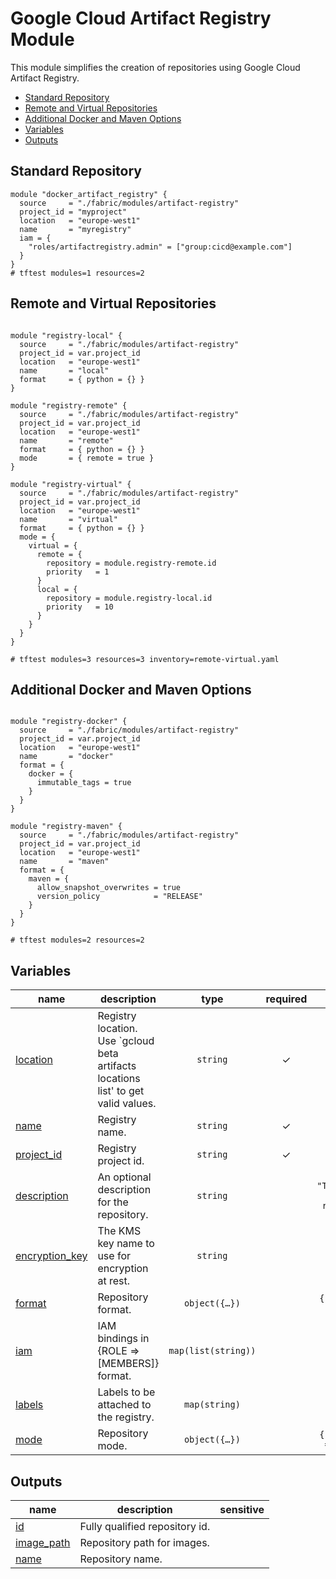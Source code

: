 # Google Cloud Artifact Registry Module

This module simplifies the creation of repositories using Google Cloud Artifact Registry.

<!-- BEGIN TOC -->
- [Standard Repository](#standard-repository)
- [Remote and Virtual Repositories](#remote-and-virtual-repositories)
- [Additional Docker and Maven Options](#additional-docker-and-maven-options)
- [Variables](#variables)
- [Outputs](#outputs)
<!-- END TOC -->

## Standard Repository

```hcl
module "docker_artifact_registry" {
  source     = "./fabric/modules/artifact-registry"
  project_id = "myproject"
  location   = "europe-west1"
  name       = "myregistry"
  iam = {
    "roles/artifactregistry.admin" = ["group:cicd@example.com"]
  }
}
# tftest modules=1 resources=2
```

## Remote and Virtual Repositories

```hcl

module "registry-local" {
  source     = "./fabric/modules/artifact-registry"
  project_id = var.project_id
  location   = "europe-west1"
  name       = "local"
  format     = { python = {} }
}

module "registry-remote" {
  source     = "./fabric/modules/artifact-registry"
  project_id = var.project_id
  location   = "europe-west1"
  name       = "remote"
  format     = { python = {} }
  mode       = { remote = true }
}

module "registry-virtual" {
  source     = "./fabric/modules/artifact-registry"
  project_id = var.project_id
  location   = "europe-west1"
  name       = "virtual"
  format     = { python = {} }
  mode = {
    virtual = {
      remote = {
        repository = module.registry-remote.id
        priority   = 1
      }
      local = {
        repository = module.registry-local.id
        priority   = 10
      }
    }
  }
}

# tftest modules=3 resources=3 inventory=remote-virtual.yaml
```

## Additional Docker and Maven Options

```hcl

module "registry-docker" {
  source     = "./fabric/modules/artifact-registry"
  project_id = var.project_id
  location   = "europe-west1"
  name       = "docker"
  format = {
    docker = {
      immutable_tags = true
    }
  }
}

module "registry-maven" {
  source     = "./fabric/modules/artifact-registry"
  project_id = var.project_id
  location   = "europe-west1"
  name       = "maven"
  format = {
    maven = {
      allow_snapshot_overwrites = true
      version_policy            = "RELEASE"
    }
  }
}

# tftest modules=2 resources=2
```
<!-- BEGIN TFDOC -->
## Variables

| name | description | type | required | default |
|---|---|:---:|:---:|:---:|
| [location](variables.tf#L68) | Registry location. Use `gcloud beta artifacts locations list' to get valid values. | <code>string</code> | ✓ |  |
| [name](variables.tf#L93) | Registry name. | <code>string</code> | ✓ |  |
| [project_id](variables.tf#L98) | Registry project id. | <code>string</code> | ✓ |  |
| [description](variables.tf#L17) | An optional description for the repository. | <code>string</code> |  | <code>&#34;Terraform-managed registry&#34;</code> |
| [encryption_key](variables.tf#L23) | The KMS key name to use for encryption at rest. | <code>string</code> |  | <code>null</code> |
| [format](variables.tf#L29) | Repository format. | <code title="object&#40;&#123;&#10;  apt &#61; optional&#40;object&#40;&#123;&#125;&#41;&#41;&#10;  docker &#61; optional&#40;object&#40;&#123;&#10;    immutable_tags &#61; optional&#40;bool&#41;&#10;  &#125;&#41;&#41;&#10;  kfp &#61; optional&#40;object&#40;&#123;&#125;&#41;&#41;&#10;  go  &#61; optional&#40;object&#40;&#123;&#125;&#41;&#41;&#10;  maven &#61; optional&#40;object&#40;&#123;&#10;    allow_snapshot_overwrites &#61; optional&#40;bool&#41;&#10;    version_policy            &#61; optional&#40;string&#41;&#10;  &#125;&#41;&#41;&#10;  npm    &#61; optional&#40;object&#40;&#123;&#125;&#41;&#41;&#10;  python &#61; optional&#40;object&#40;&#123;&#125;&#41;&#41;&#10;  yum    &#61; optional&#40;object&#40;&#123;&#125;&#41;&#41;&#10;&#125;&#41;">object&#40;&#123;&#8230;&#125;&#41;</code> |  | <code>&#123; docker &#61; &#123;&#125; &#125;</code> |
| [iam](variables.tf#L56) | IAM bindings in {ROLE => [MEMBERS]} format. | <code>map&#40;list&#40;string&#41;&#41;</code> |  | <code>&#123;&#125;</code> |
| [labels](variables.tf#L62) | Labels to be attached to the registry. | <code>map&#40;string&#41;</code> |  | <code>&#123;&#125;</code> |
| [mode](variables.tf#L73) | Repository mode. | <code title="object&#40;&#123;&#10;  standard &#61; optional&#40;bool&#41;&#10;  remote   &#61; optional&#40;bool&#41;&#10;  virtual &#61; optional&#40;map&#40;object&#40;&#123;&#10;    repository &#61; string&#10;    priority   &#61; number&#10;  &#125;&#41;&#41;&#41;&#10;&#125;&#41;">object&#40;&#123;&#8230;&#125;&#41;</code> |  | <code>&#123; standard &#61; true &#125;</code> |

## Outputs

| name | description | sensitive |
|---|---|:---:|
| [id](outputs.tf#L17) | Fully qualified repository id. |  |
| [image_path](outputs.tf#L22) | Repository path for images. |  |
| [name](outputs.tf#L32) | Repository name. |  |
<!-- END TFDOC -->
